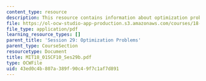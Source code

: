 ```yaml
---
content_type: resource
description: This resource contains information about optimization problems.
file: https://ol-ocw-studio-app-production.s3.amazonaws.com/courses/18-01sc-single-variable-calculus-fall-2010/43ed0c4b807a389f90c49f7c1af7d891_MIT18_01SCF10_Ses29b.pdf
file_type: application/pdf
learning_resource_types: []
parent_title: 'Session 29: Optimization Problems'
parent_type: CourseSection
resourcetype: Document
title: MIT18_01SCF10_Ses29b.pdf
type: OCWFile
uid: 43ed0c4b-807a-389f-90c4-9f7c1af7d891
---
```

